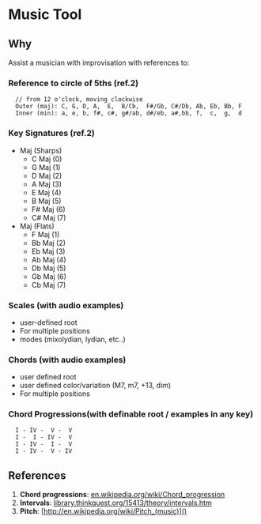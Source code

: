 # Music Tool

## Why

Assist a musician with improvisation with references to:

### Reference to circle of 5ths (ref.2)
  ```
    // from 12 o'clock, moving clockwise
    Outer (maj): C, G, D, A,  E,  B/Cb,  F#/Gb, C#/Db, Ab, Eb, Bb, F
    Inner (min): a, e, b, f#, c#, g#/ab, d#/eb, a#,bb, f,  c,  g,  d
  ```
### Key Signatures (ref.2)
  - Maj (Sharps)
    - C  Maj (0)
    - G  Maj (1)
    - D  Maj (2)
    - A  Maj (3)
    - E  Maj (4)
    - B  Maj (5)
    - F# Maj (6)
    - C# Maj (7)
  - Maj (Flats)
    - F  Maj (1)
    - Bb Maj (2)
    - Eb Maj (3)
    - Ab Maj (4)
    - Db Maj (5)
    - Gb Maj (6)
    - Cb Maj (7)

### Scales (with audio examples)
  - user-defined root
  - For multiple positions
  - modes (mixolydian, lydian, etc..)

### Chords (with audio examples)
  - user defined root
  - user defined color/variation (M7, m7, +13, dim)
  - For multiple positions

### Chord Progressions(with definable root / examples in any key)

```
  I - IV -  V -  V
  I -  I - IV -  V
  I - IV -  I -  V
  I - IV -  V - IV
```

## References
1. **Chord progressions**: [en.wikipedia.org/wiki/Chord_progression](http://en.wikipedia.org/wiki/Chord_progression)
2. **Intervals**: [library.thinkquest.org/15413/theory/intervals.htm](library.thinkquest.org/15413/theory/intervals.htm)
3. **Pitch**: [http://en.wikipedia.org/wiki/Pitch_(music)]()